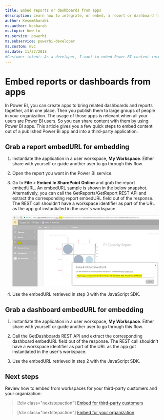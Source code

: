 ```yaml
---
title: Embed reports or dashboards from apps
description: Learn how to integrate, or embed, a report or dashboard from a Power BI app and not from a workspace.
author: KesemSharabi
ms.author: kesharab
ms.topic: how-to
ms.service: powerbi
ms.subservice: powerbi-developer
ms.custom: mvc
ms.date: 11/27/2018
#Customer intent: As a developer, I want to embed Power BI content into an application from an app, so users of an organization can share data.
---
```


# Embed reports or dashboards from apps

In Power BI, you can create apps to bring related dashboards and reports together, all in one place. Then you publish them to large groups of people in your organization. The usage of those apps is relevant when all your users are Power BI users. So you can share content with them by using Power BI apps. This article gives you a few quick steps to embed content out of a published Power BI app and into a third-party application.

## Grab a report embedURL for embedding

1. Instantiate the application in a user workspace, **My Workspace**. Either share with yourself or guide another user to go through this flow.

2. Open the report you want in the Power BI service.

3. Go to **File** > **Embed In SharePoint Online** and grab the report embedURL. An embedURL sample is shown in the below snapshot. Alternatively, you can call the GetReports/GetReport REST API and extract the corresponding report embedURL field out of the response. The REST call shouldn't have a workspace identifier as part of the URL as the app got instantiated in the user's workspace.

    ![Embed from apps](media/embed-from-apps/embed-from-app.png)

4. Use the embedURL retrieved in step 3 with the JavaScript SDK.

## Grab a dashboard embedURL for embedding

1. Instantiate the application in a user workspace, **My Workspace**. Either share with yourself or guide another user to go through this flow.

2. Call the GetDashboards REST API and extract the corresponding dashboard embedURL field out of the response. The REST call shouldn't have a workspace identifier as part of the URL as the app got instantiated in the user's workspace.

3. Use the embedURL retrieved in step 2 with the JavaScript SDK.

## Next steps

Review how to embed from workspaces for your third-party customers and your organization:

> [!div class="nextstepaction"]
>[Embed for third-party customers](embed-sample-for-customers.md)

> [!div class="nextstepaction"]
>[Embed for your organization](embed-sample-for-your-organization.md)
